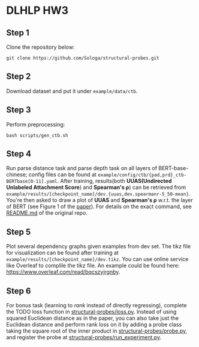 # DLHLP HW3


## Step 1
Clone the repository below:
```bash=
git clone https://github.com/Sologa/structural-probes.git
```
## Step 2
Download dataset and put it under `example/data/ctb`.
## Step 3
Perform preprocessing:
```bash=
bash scripts/gen_ctb.sh
```
## Step 4

Run parse distance task and parse depth task on all layers of BERT-base-chinese; config files can be found at   `example/config/ctb/{pad,prd}_ctb-BERTbase[0-11].yaml`. After training, results(both **UUAS(Undirected Unlabeled Attachment Score**) and **Spearman's <h>&rho;</h>**) can be retrieved from `example/results/[checkpoint_name]/dev.{uuas,dev.spearmanr-5_50-mean}`. You're then asked to draw a plot of **UUAS** and **Spearman's <h>&rho;</h>** w.r.t. the layer of BERT (see Figure 1 of the [paper](https://nlp.stanford.edu/pubs/hewitt2019structural.pdf)). For details on the exact command, see [README.md](orig_README.md) of the original repo.

## Step 5
Plot several dependency graphs given examples from dev set. The tikz file for visualization can be found after training at `example/results/[checkpoint_name]/dev.tikz`. You can use online service like Overleaf to complile the tikz file. An example could be found here: https://www.overleaf.com/read/bqcszyjrgnby.

## Step 6
For bonus task (learning to *rank* instead of directly regressing), complete the TODO loss function in [structural-probes/loss.py](structural-probes/loss.py). Instead of using squared Euclidean distance as in the paper, you can also take just the Euclidean distance and perform rank loss on it by adding a probe class taking the square root of the inner product in [structural-probes/probe.py](structural-probes/probe.py), and register the probe at [structural-probes/run_experiment.py](structural-probes/run_experiment.py).

